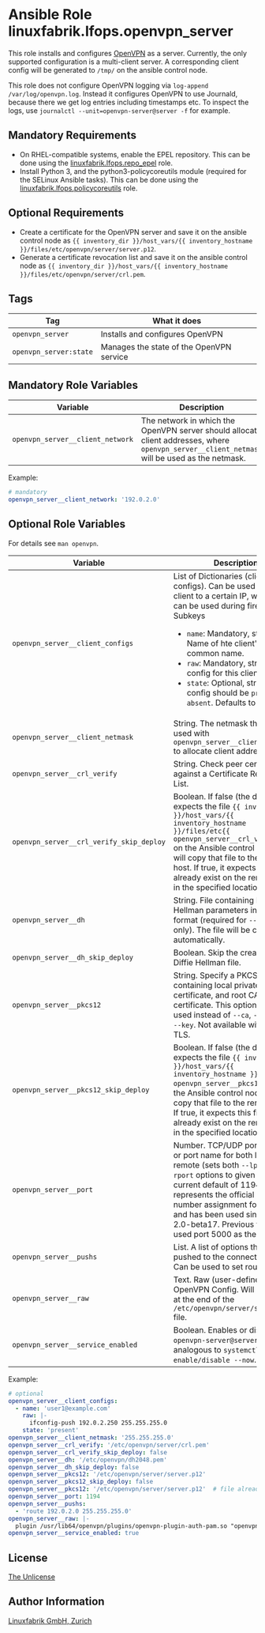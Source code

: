 # Ansible Role linuxfabrik.lfops.openvpn_server

This role installs and configures [OpenVPN](https://openvpn.net/) as a server. Currently, the only supported configuration is a multi-client server. A corresponding client config will be generated to `/tmp/` on the ansible control node.

This role does not configure OpenVPN logging via `log-append /var/log/openvpn.log`. Instead it configures OpenVPN to use Journald, because there we get log entries including timestamps etc. To inspect the logs, use `journalctl --unit=openvpn-server@server -f` for example.


## Mandatory Requirements

* On RHEL-compatible systems, enable the EPEL repository. This can be done using the [linuxfabrik.lfops.repo_epel](https://github.com/Linuxfabrik/lfops/tree/main/roles/repo_epel) role.
* Install Python 3, and the python3-policycoreutils module (required for the SELinux Ansible tasks). This can be done using the [linuxfabrik.lfops.policycoreutils](https://github.com/Linuxfabrik/lfops/tree/main/roles/policycoreutils) role.


## Optional Requirements

* Create a certificate for the OpenVPN server and save it on the ansible control node as `{{ inventory_dir }}/host_vars/{{ inventory_hostname }}/files/etc/openvpn/server/server.p12`.
* Generate a certificate revocation list and save it on the ansible control node as `{{ inventory_dir }}/host_vars/{{ inventory_hostname }}/files/etc/openvpn/server/crl.pem`.


## Tags

| Tag                    | What it does                             |
| ---                    | ------------                             |
| `openvpn_server`       | Installs and configures OpenVPN          |
| `openvpn_server:state` | Manages the state of the OpenVPN service |


## Mandatory Role Variables

| Variable                         | Description                                                                                                                                   |
| --------                         | -----------                                                                                                                                   |
| `openvpn_server__client_network` | The network in which the OpenVPN server should allocate client addresses, where `openvpn_server__client_netmask` will be used as the netmask. |

Example:
```yaml
# mandatory
openvpn_server__client_network: '192.0.2.0'
```


## Optional Role Variables

For details see `man openvpn`.

| Variable                          | Description                                                                                             | Default Value     |
| --------                          | -----------                                                                                             | -------------     |
| `openvpn_server__client_configs`  | List of Dictionaries (client configs). Can be used to limit a client to a certain IP, which then can be used during firewalling. Subkeys <ul><li>`name`: Mandatory, string. Name of hte client's X509 common name.</li><li>`raw`: Mandatory, string. Raw config for this client.</li><li>`state`: Optional, string. If the config should be `present` or `absent`. Defaults to `present`.</li></ul> | `[]`|
| `openvpn_server__client_netmask`  | String. The netmask that will be used with `openvpn_server__client_network` to allocate client addresses. | `'255.255.255.0'` |
| `openvpn_server__crl_verify`      | String. Check peer certificate against a Certificate Revocation List.                                   | `'/etc/openvpn/server/crl.pem'` |
| `openvpn_server__crl_verify_skip_deploy` | Boolean. If false (the default), it expects the file `{{ inventory_dir }}/host_vars/{{ inventory_hostname }}/files/etc{{ openvpn_server__crl_verify }}` on the Ansible control node and will copy that file to the remote host. If true, it expects this file to already exist on the remote host in the specified location. | `false` |
| `openvpn_server__dh`              | String. File containing Diffie Hellman parameters in .pem format (required for `--tls-server` only). The file will be created automatically. | `'/etc/openvpn/dh2048.pem'` |
| `openvpn_server__dh_skip_deploy`  | Boolean. Skip the creation of the Diffie Hellman file.                                                  | `false` (file will be created) |
| `openvpn_server__pkcs12`          | String. Specify a PKCS #12 file containing local private key, local certificate, and root CA certificate. This option can be used instead of `--ca`, `--cert`, and `--key`. Not available with mbed TLS. |
| `openvpn_server__pkcs12_skip_deploy` | Boolean. If false (the default), it expects the file `{{ inventory_dir }}/host_vars/{{ inventory_hostname }}/files{{ openvpn_server__pkcs12 }}` on the Ansible control node and will copy that file to the remote host. If true, it expects this file to already exist on the remote host in the specified location. | `false` |
| `openvpn_server__port`            | Number. TCP/UDP port number or port name for both local and remote (sets both `--lport` and `--rport` options to given port). The current default of 1194 represents the official IANA port number assignment for OpenVPN and has been used since version 2.0-beta17. Previous versions used port 5000 as the default.  | `1194` |
| `openvpn_server__pushs`           | List. A list of options that will be pushed to the connected clients. Can be used to set routes.              | `[]`              |
| `openvpn_server__raw`             | Text. Raw (user-defined) OpenVPN Config. Will be placed at the end of the `/etc/openvpn/server/server.conf` file. | unset |
| `openvpn_server__service_enabled` | Boolean. Enables or disables the `openvpn-server@server` service, analogous to `systemctl enable/disable --now`. | `true`            |

Example:
```yaml
# optional
openvpn_server__client_configs:
  - name: 'user1@example.com'
    raw: |-
      ifconfig-push 192.0.2.250 255.255.255.0
    state: 'present'
openvpn_server__client_netmask: '255.255.255.0'
openvpn_server__crl_verify: '/etc/openvpn/server/crl.pem'
openvpn_server__crl_verify_skip_deploy: false
openvpn_server__dh: '/etc/openvpn/dh2048.pem'
openvpn_server__dh_skip_deploy: false
openvpn_server__pkcs12: '/etc/openvpn/server/server.p12'
openvpn_server__pkcs12_skip_deploy: false
openvpn_server__pkcs12: '/etc/openvpn/server/server.p12'  # file already exists on remote host
openvpn_server__port: 1194
openvpn_server__pushs:
  - 'route 192.0.2.0 255.255.255.0'
openvpn_server__raw: |-
  plugin /usr/lib64/openvpn/plugins/openvpn-plugin-auth-pam.so "openvpn login USERNAME password PASSWORD pin OTP"
openvpn_server__service_enabled: true
```


## License

[The Unlicense](https://unlicense.org/)


## Author Information

[Linuxfabrik GmbH, Zurich](https://www.linuxfabrik.ch)
